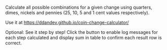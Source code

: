 Calculate all possible combinations for a given change using quarters, dimes, nickels and pennies (25, 10, 5 and 1 cent values respectively).

Use it at https://ddandev.github.io/coin-change-calculator/

Optional:
See it step by step! Click the button to enable log messages for each step calculated and display sum in table to confirm each result row is correct.